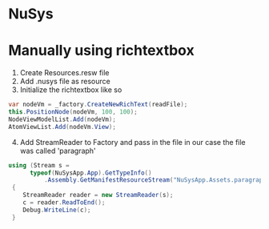 # NuSys
Manually using richtextbox
=================================
1. Create Resources.resw file
2. Add .nusys file as resource
3. Initialize the richtextbox like so
```c#
var nodeVm = _factory.CreateNewRichText(readFile);  
this.PositionNode(nodeVm, 100, 100);
NodeViewModelList.Add(nodeVm);
AtomViewList.Add(nodeVm.View);
```

4. Add StreamReader to Factory and pass in the file in our case the file was called 'paragraph'

```c#
using (Stream s =
      typeof(NuSysApp.App).GetTypeInfo()
          .Assembly.GetManifestResourceStream("NuSysApp.Assets.paragraph.nusys"))
 {
    StreamReader reader = new StreamReader(s);
    c = reader.ReadToEnd();
    Debug.WriteLine(c);
 }

